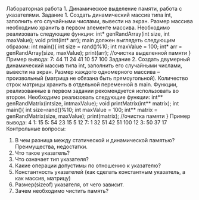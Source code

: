 Лабораторная работа 1. Динамическое выделение памяти, работа с указателями.
Задание 1.
Создать динамический массив типа int, заполнить его случайными числами, вывести на экран. Размер массива необходимо хранить в первом элементе массива. 
Необходимо реализовать следующие функции:
int* genRandArray(int size, int maxValue);
void print(int* arr);
main должен выглядеть следующим образом:
int main(){
	int size = rand()%10;
	int maxValue = 100;
	int* arr = genRandArray(size, maxValue);
	print(arr);
	//очистка выделенной памяти
}
Пример вывода:
7: 44 11 24 41 10 57 100
Задание 2.
Создать двумерный динамический массив типа int, заполнить его случайными числами, вывести на экран. Размер каждого одномерного массива – произвольный (матрица не обязана быть прямоугольной). Количество строк матрицы хранить в отдельной переменной в main. 
Функции, реализованные в первом задании рекомендуется использовать во втором.
Необходимо реализовать следующие функции:
int** genRandMatrix(intsize, intmaxValue);
void printMatrix(int** matrix);
int main(){
	int size=rand()%10;
	int maxValue = 100;
	int** matrix = genRandMatrix(size, maxValue);
	print(matrix);
	//очистка памяти
}
Пример вывода:
4
1: 15
5: 54 23 15 5 12
7: 1 32 51 42 51 100 12
3: 50 37 17 
Контрольные вопросы:
1.	В чем разница между статической и динамической памятью? Преимущества, недостатки.
2.	Что такое указатель?
3.	Что означает тип указателя?
4.	Какие операции допустимы по отношению к указателю?
5.	Константность указателей (как сделать константным указатель, а как массив, матрицу)
6.	Размер(sizeof) указателя, от чего зависит.
7.	Зачем необходимо чистить память?